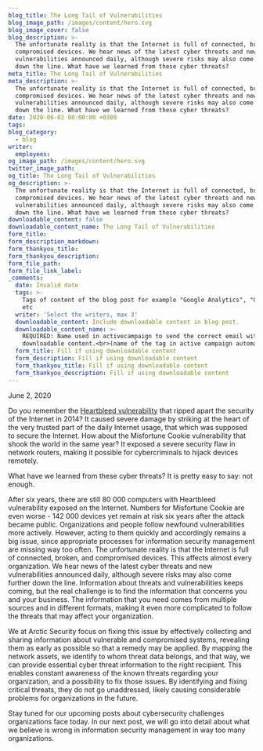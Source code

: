```yaml
---
blog_title: The Long Tail of Vulnerabilities
blog_image_path: /images/content/hero.svg
blog_image_cover: false
blog_description: >-
  The unfortunate reality is that the Internet is full of connected, broken, and
  compromised devices. We hear news of the latest cyber threats and new
  vulnerabilities announced daily, although severe risks may also come further
  down the line. What have we learned from these cyber threats?
meta_title: The Long Tail of Vulnerabilities
meta_description: >-
  The unfortunate reality is that the Internet is full of connected, broken, and
  compromised devices. We hear news of the latest cyber threats and new
  vulnerabilities announced daily, although severe risks may also come further
  down the line. What have we learned from these cyber threats?
date: 2020-06-02 00:00:00 +0300
tags:
blog_category:
  - blog
writer:
  employees:
og_image_path: /images/content/hero.svg
twitter_image_path:
og_title: The Long Tail of Vulnerabilities
og_description: >-
  The unfortunate reality is that the Internet is full of connected, broken, and
  compromised devices. We hear news of the latest cyber threats and new
  vulnerabilities announced daily, although severe risks may also come further
  down the line. What have we learned from these cyber threats?
downloadable_content: false
downloadable_content_name: The Long Tail of Vulnerabilities
form_title:
form_description_markdown:
form_thankyou_title:
form_thankyou_description:
form_file_path:
form_file_link_label:
_comments:
  date: Invalid date
  tags: >-
    Tags of content of the blog post for example "Google Analytics", "GitHub"
    etc
  writer: 'Select the writers, max 3'
  downloadable_content: Include downloadable content in blog post.
  downloadable_content_name: >-
    REQUIRED: Name used in activecampaign to send the correct email with
    downloadable content.<br>(name of the tag in active campaign automation)
  form_title: Fill if using downloadable content
  form_description: Fill if using downloadable content
  form_thankyou_title: Fill if using downloadable content
  form_thankyou_description: Fill if using downloadable content
---
```


June 2, 2020

Do you remember the [Heartbleed vulnerability](https://www.darkreading.com/vulnerabilities---threats/heartbleed-and-the-long-tail-of-vulnerabilities/a/d-id/1269653) that ripped apart the security of the Internet in 2014? It caused severe damage by striking at the heart of the very trusted part of the daily Internet usage, that which was supposed to secure the Internet. How about the Misfortune Cookie vulnerability that shook the world in the same year? It exposed a severe security flaw in network routers, making it possible for cybercriminals to hijack devices remotely.

What have we learned from these cyber threats? It is pretty easy to say: not enough.&nbsp;

After six years, there are still 80 000 computers with Heartbleed vulnerability exposed on the Internet. Numbers for Misfortune Cookie are even worse - 142 000 devices yet remain at risk six years after the attack became public. Organizations and people follow newfound vulnerabilities more actively. However, acting to them quickly and accordingly remains a big issue, since appropriate processes for information security management are missing way too often. The unfortunate reality is that the Internet is full of connected, broken, and compromised devices. This affects almost every organization. We hear news of the latest cyber threats and new vulnerabilities announced daily, although severe risks may also come further down the line. Information about threats and vulnerabilities keeps coming, but the real challenge is to find the information that concerns you and your business. The information that you need comes from multiple sources and in different formats, making it even more complicated to follow the threats that may affect your organization.

We at Arctic Security focus on fixing this issue by effectively collecting and sharing information about vulnerable and compromised systems, revealing them as early as possible so that a remedy may be applied. By mapping the network assets, we identify to whom threat data belongs, and that way, we can provide essential cyber threat information to the right recipient. This enables constant awareness of the known threats regarding your organization, and a possibility to fix those issues. By identifying and fixing critical threats, they do not go unaddressed, likely causing considerable problems for organizations in the future.

Stay tuned for our upcoming posts about cybersecurity challenges organizations face today. In our next post, we will go into detail about what we believe is wrong in information security management in way too many organizations.